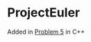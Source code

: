 # ProjectEuler
 Added in [Problem 5](https://github.com/Chun-YIp/ProjectEuler/blob/master/C%2B%2B%20Language/Highest_Multiple.cpp) in C++
